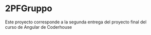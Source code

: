 # 2PFGruppo

Este proyecto corresponde a la segunda entrega del proyecto final del curso de Angular de Coderhouse